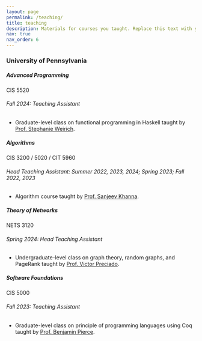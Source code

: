 ```yaml
---
layout: page
permalink: /teaching/
title: teaching
description: Materials for courses you taught. Replace this text with your description.
nav: true
nav_order: 6
---
```


<!-- For now, this page is assumed to be a static description of your courses. You can convert it to a collection similar to `_projects/` so that you can have a dedicated page for each course. -->

<!-- Organize your courses by years, topics, or universities, however you like! -->
<h3 class="mt-4">University of Pennsylvania</h3>

<div class="card mt-3">
  <div class="p-3">
    <div class="row">
      <div class="col-sm-10">
        <h5 class="font-weight-bold">Advanced Programming</h5>
      </div>
      <div class="col-sm-2 text-left text-sm-right">
        <span class="badge font-weight-bold danger-color-dark text-uppercase align-right">
           CIS 5520 
        </span>
      </div>
    </div>
    <h6 class="font-italic mt-2 mt-sm-0">Fall 2024: Teaching Assistant</h6>
    <ul class="card-text font-weight-light list-group list-group-flush">
      <li class="list-group-item">Graduate-level class on functional programming in Haskell taught by <a href="https://www.cis.upenn.edu/~sweirich/">Prof. Stephanie Weirich</a>.</li>
    </ul>
  </div>
</div>

<div class="card mt-3">
  <div class="p-3">
    <div class="row">
      <div class="col-sm-10">
        <h5 class="font-weight-bold">Algorithms</h5>
      </div>
      <div class="col-sm-2 text-left text-sm-right">
        <span class="badge font-weight-bold danger-color-dark text-uppercase align-right">
           CIS 3200 / 5020 / CIT 5960 
        </span>
      </div>
    </div>
    <h6 class="font-italic mt-2 mt-sm-0">Head Teaching Assistant: Summer 2022, 2023, 2024; Spring 2023; Fall 2022, 2023</h6>
    <ul class="card-text font-weight-light list-group list-group-flush">
      <li class="list-group-item">Algorithm course taught by <a href="https://www.cis.upenn.edu/~sanjeev/">Prof. Sanjeev Khanna</a>.</li>
    </ul>
  </div>
</div>

<div class="card mt-3">
  <div class="p-3">
    <div class="row">
      <div class="col-sm-10">
        <h5 class="font-weight-bold">Theory of Networks</h5>
      </div>
      <div class="col-sm-2 text-left text-sm-right">
        <span class="badge font-weight-bold danger-color-dark text-uppercase align-right">
           NETS 3120 
        </span>
      </div>
    </div>
    <h6 class="font-italic mt-2 mt-sm-0">Spring 2024: Head Teaching Assistant</h6>
    <ul class="card-text font-weight-light list-group list-group-flush">
      <li class="list-group-item">Undergraduate-level class on graph theory, random graphs, and PageRank taught by <a href="https://directory.seas.upenn.edu/victor-m-preciado/">Prof. Victor Preciado</a>.</li>
    </ul>
  </div>
</div>

<div class="card mt-3">
  <div class="p-3">
    <div class="row">
      <div class="col-sm-10">
        <h5 class="font-weight-bold">Software Foundations</h5>
      </div>
      <div class="col-sm-2 text-left text-sm-right">
        <span class="badge font-weight-bold danger-color-dark text-uppercase align-right">
           CIS 5000 
        </span>
      </div>
    </div>
    <h6 class="font-italic mt-2 mt-sm-0">Fall 2023: Teaching Assistant</h6>
    <ul class="card-text font-weight-light list-group list-group-flush">
      <li class="list-group-item">Graduate-level class on principle of programming languages using Coq taught by <a href="https://www.cis.upenn.edu/~bcpierce/">Prof. Benjamin Pierce</a>.</li>
    </ul>
  </div>
</div>
<!-- <h3 class="mt-4">random stuff</h3> -->

<!-- <div class="col"> -->
<!--   <a href="/assets/pdf/teaching/writing_python_libraries.pdf">Some notes</a> on writing Python libraries. -->
<!-- </div> -->
